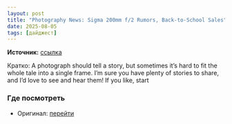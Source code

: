 ```yaml
---
layout: post
title: "Photography News: Sigma 200mm f/2 Rumors, Back-to-School Sales"
date: 2025-08-05
tags: [дайджест]
---
```


**Источник:** [ссылка](https://photographylife.com/news/photo-news-03-08-25)

Кратко: A photograph should tell a story, but sometimes it’s hard to fit the whole tale into a single frame. I’m sure you have plenty of stories to share, and I’d love to see and hear them! If you like, start

### Где посмотреть
- Оригинал: [перейти]({link})
